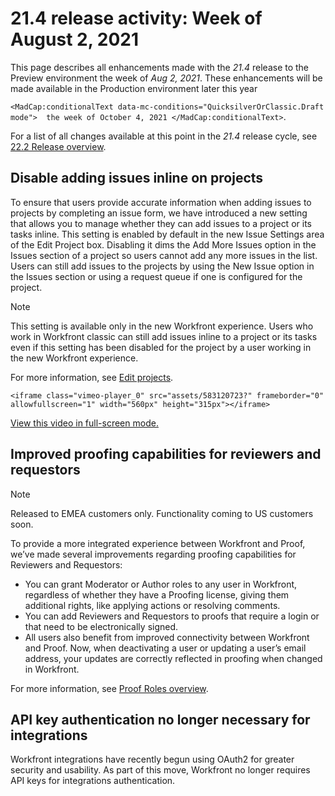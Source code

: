 

# 21.4 release activity:&nbsp;Week of August 2, 2021

This page describes all enhancements made with the *21.4* release to the Preview environment the week of *Aug 2, 2021*. These enhancements will be made available in the Production environment later this year

<!--
<MadCap:conditionalText data-mc-conditions="QuicksilverOrClassic.Draft mode">
the week of October 4, 2021
</MadCap:conditionalText>
-->

`<MadCap:conditionalText data-mc-conditions="QuicksilverOrClassic.Draft mode">  the week of October 4, 2021 </MadCap:conditionalText>`.

For a list of all changes available at this point in the *21.4* release cycle, see [22.2 Release overview](../../../product-announcements/product-releases/22.2-release-activity/22-2-release-overview.md).

## Disable adding issues inline on projects

To ensure that users provide accurate information when adding issues to projects by completing an issue form, we have introduced a new setting that allows you to manage whether they can add issues to a project or its tasks inline. This setting is enabled by default in the new Issue Settings area of the Edit Project box. Disabling it dims the Add More Issues option in the Issues section of a project so users cannot add any more issues in the list. Users can still add issues to the projects by using the New Issue option in the Issues section or using a request queue if one is configured for the project.

>[!NOTE]
>
>This setting is available only in the new Workfront experience. Users who work in Workfront classic can still add issues inline to a project or its tasks even if this setting has been disabled for the project by a user working in the new Workfront experience.

For more information, see [Edit projects](../../../manage-work/projects/manage-projects/edit-projects.md).

`<iframe class="vimeo-player_0" src="assets/583120723?" frameborder="0" allowfullscreen="1" width="560px" height="315px"></iframe>`

[View this video in full-screen mode.](https://vimeo.com/583120723/711fa5b4b4)

## Improved proofing capabilities for reviewers and requestors

>[!NOTE]
>
>Released to EMEA customers only. Functionality coming to US customers soon.

To provide a more integrated experience between Workfront and Proof, we’ve made several improvements regarding proofing capabilities for Reviewers and Requestors:

* You can grant Moderator or Author roles to any user in Workfront, regardless of whether they have a Proofing license, giving them additional rights, like applying actions or resolving comments.
* You can add Reviewers and Requestors to proofs that require a login or that need to be electronically signed.
* All users also benefit from improved connectivity between Workfront and Proof. Now, when deactivating a user or updating a user’s email address, your updates are correctly reflected in proofing when changed in Workfront.

For more information, see [Proof Roles overview](../../../review-and-approve-work/proofing/proofing-overview/proof-roles.md).

## API key authentication no longer necessary for integrations

Workfront integrations have recently begun using OAuth2 for greater security and usability. As part of this move, Workfront no longer requires API keys for integrations authentication.

&nbsp;
